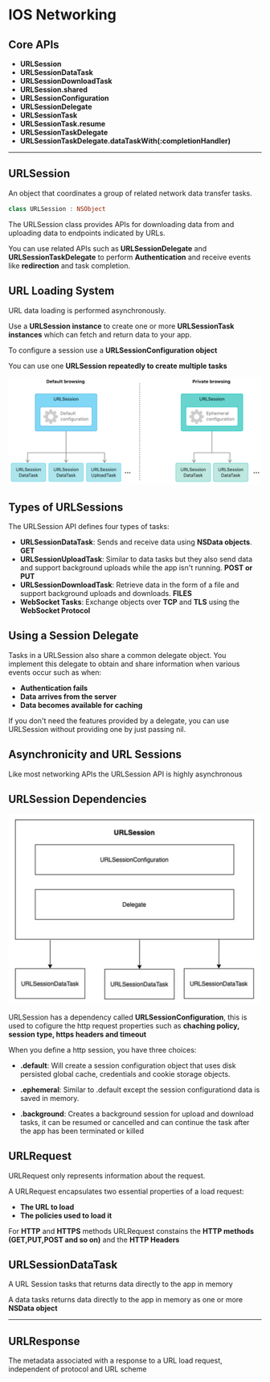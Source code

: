 # IOS Networking

## Core APIs
* **URLSession**
* **URLSessionDataTask**
* **URLSessionDownloadTask**
* **URLSession.shared**
* **URLSessionConfiguration**
* **URLSessionDelegate**
* **URLSessionTask**
* **URLSessionTask.resume**
* **URLSessionTaskDelegate**
* **URLSessionTaskDelegate.dataTaskWith(:completionHandler)**

- - -

## URLSession

An object that coordinates a group of related network data transfer tasks.

```swift
class URLSession : NSObject
```

The URLSession class provides APIs for downloading data from and uploading data to endpoints indicated by URLs.

You can use related APIs such as **URLSessionDelegate** and **URLSessionTaskDelegate** to perform **Authentication** and receive events like **redirection** and task completion.

## URL Loading System

URL data loading is performed asynchronously.

Use a **URLSession instance** to create one or more **URLSessionTask instances** which can fetch and return data to your app.

To configure a session use a **URLSessionConfiguration object**

You can use one **URLSession repeatedly to create multiple tasks**

!["URL Loading System"](../../6789dd96-afdc-4c18-b8eb-01f9012dc04d-2.png)

## Types of URLSessions

The URLSession API defines four types of tasks:

* **URLSessionDataTask**: Sends and receive data using **NSData objects**. **GET**
* **URLSessionUploadTask**: Similar to data tasks but they also send data and support background uploads while the app isn't running. **POST or PUT**
* **URLSessionDownloadTask**: Retrieve data in the form of a file and support background uploads and downloads. **FILES**
* **WebSocket Tasks**: Exchange objects over **TCP** and **TLS** using the **WebSocket Protocol**

## Using a Session Delegate

Tasks in a URLSession also share a common delegate object. You implement this delegate to obtain and share information when various events occur such as when:

* **Authentication fails**
* **Data arrives from the server**
* **Data becomes available for caching**

If you don't need the features provided by a delegate, you can use URLSession without providing one by just passing nil.

## Asynchronicity and URL Sessions

Like most networking APIs the URLSession API is highly asynchronous 

## URLSession Dependencies

![URLSession Dependencies](../../url_session_dependencies.png)

URLSession has a dependency called **URLSessionConfiguration**, this is used to cofigure the http request properties such as **chaching policy, session type, https headers and timeout**

When you define a http session, you have three choices:

* **.default**: Will create a session configuration object that uses disk persisted global cache, credentials and cookie storage objects.

* **.ephemeral**: Similar to .default except the session configurationd data is saved in memory.

* **.background**: Creates a background session for upload and download tasks, it can be resumed or cancelled and can continue the task after the app has been terminated or killed

## URLRequest

URLRequest only represents information about the request.

A URLRequest encapsulates two essential properties of a load request:

* **The URL to load**
* **The policies used to load it**

For **HTTP** and **HTTPS** methods URLRequest constains the **HTTP methods (GET,PUT,POST and so on)** and the **HTTP Headers**

## URLSessionDataTask

A URL Session tasks that returns data directly to the app in memory

A data tasks returns data directly to the app in memory as one or more **NSData object**

- - -

## URLResponse

The metadata associated with a response to a URL load request, independent of protocol and URL scheme
